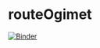 # routeOgimet

[![Binder](https://mybinder.org/badge_logo.svg)](https://mybinder.org/v2/gh/flyingeek/routeOgimet/HEAD?urlpath=lab/tree/ofp2map.ipynb)
